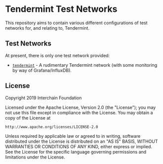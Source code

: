 # Tendermint Test Networks
This repository aims to contain various different configurations of test
networks for, and relating to, Tendermint.

## Test Networks
At present, there is only one test network provided:

* [`tendermint`](./tendermint/README.md) - A rudimentary Tendermint network
  (with some monitoring by way of Grafana/InfluxDB).

## License
Copyright 2019 Interchain Foundation

Licensed under the Apache License, Version 2.0 (the "License");
you may not use this file except in compliance with the License.
You may obtain a copy of the License at

    http://www.apache.org/licenses/LICENSE-2.0

Unless required by applicable law or agreed to in writing, software
distributed under the License is distributed on an "AS IS" BASIS,
WITHOUT WARRANTIES OR CONDITIONS OF ANY KIND, either express or implied.
See the License for the specific language governing permissions and
limitations under the License.
